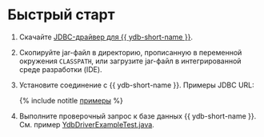 # Быстрый старт

1. Скачайте [JDBC-драйвер для {{ ydb-short-name }}](https://github.com/ydb-platform/ydb-jdbc-driver/releases).

1. Скопируйте jar-файл в директорию, прописанную в переменной окружения `CLASSPATH`, или загрузите jar-файл в интегрированной среде разработки (IDE).

1. Установите соединение с {{ ydb-short-name }}. Примеры JDBC URL:

    {% include notitle [примеры](_includes/jdbc-url-examples.md) %}

1. Выполните проверочный запрос к базе данных {{ ydb-short-name }}. См. пример [YdbDriverExampleTest.java](https://github.com/ydb-platform/ydb-jdbc-driver/blob/master/jdbc/src/test/java/tech/ydb/jdbc/YdbDriverExampleTest.java).
